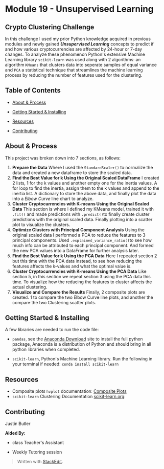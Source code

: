 
# Module 19 - Unsupervised Learning

  

## Crypto Clustering Challenge
In this challenge I used my prior Python knowledge acquired in previous modules and newly gained ***Unsupervised Learning*** concepts to predict if and how various cryptocurrencies are affected by 24-hour or 7-day changes. To analyze these phenomenon Python's extensive Machine Learning library `scikit-learn` was used along with 2 algorithms: an algorithm `KMeans` that clusters data into seperate samples of equal variance and `PCA` a statistical technique that streamlines the machine learning process by reducing the number of features used for the clustering. 
  
  

## Table of Contents

  

- [About & Process](#about--process)

- [Getting Started & Installing](#getting-started--installing)

- [Resources](#resources)

- [Contributing](#contributing)

## About & Process
This project was broken down into 7 sections, as follows: <br>
1. **Prepare the Data**
Where I used the `StandardScaler()` to normalize the data and created a new dataframe to store the scaled data.
2. **Find the Best Value for k Using the Original Scaled DataFrame**
I created 2 lists, 1 for the k values and another empty one for the inertia values. A for loop to find the inertia, assign them to the k values  and append to the inertia list. A dictionary to store the above data, and finally plot the data into a *Elbow Curve* line chart to analyze. 
3. **Cluster Cryptocurrencies with K-means Using the Original Scaled Data**
This section is where I defined my KMeans model, trained it with `.fit()` and made predictions with `.predict()`to finally create cluster predictions with the original scaled data. Finally plotting into a scatter plot to visualize the clusters.
4. **Optimize Clusters with Principal Component Analysis**
Using the original scaled data I performed a PCA to reduce the features to 3 principal components. Used `.explained_variance_ratio()`to see how much info can be attributed to each principal component. And formed the new PCA values into a DataFrame for further analysis later.
5. **Find the Best Value for k Using the PCA Data**
Here I repeated section 2 but this time with the PCA data instead, to see how reducing the features affects the k-values and what the optimal value is. 
6. **Cluster Cryptocurrencies with K-means Using the PCA Data**
Like section 5, in this section we repeat section 3 using the PCA data this time. To visualize how the reducing the features to cluster affects the actual clustering. 
7. **Visualize and Compare the Results**
Finally, 2 composite plots are created. 1 to compare the two Elbow Curve line plots, and another the compare the two Clustering scatter plots. 
  

## Getting Started & Installing

A few libraries are needed to run the code file:

* `pandas`, see the [Anaconda Download](https://www.anaconda.com/distribution/#windows) site to install the full python package, Anaconda is a distribution of Python and should bring in all python libraries when completed.

* `scikit-learn`, Python's Machine Learning library. Run the following in your terminal if needed:
`conda install scikit-learn `


## Resources

* Composite plots `hvplot` documentation: [Composite Plots](https://holoviz.org/tutorial/Composing_Plots.html)
* `scikit-learn` Clustering Documentation [scikit-learn.org](https://scikit-learn.org/stable/modules/clustering.html)


## Contributing

  

Justin Butler

  

**Aided By:**  <br>

* class Teacher's Assistant

* Weekly Tutoring session

> Written with [StackEdit](https://stackedit.io/).